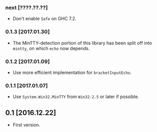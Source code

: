 ### next [????.??.??]
* Don't enable `Safe` on GHC 7.2.

### 0.1.3 [2017.01.30]
* The MinTTY-detection portion of this library has been split off into `mintty`, on which `echo` now depends.

### 0.1.2 [2017.01.09]
* Use more efficient implementation for `bracketInputEcho`.

### 0.1.1 [2017.01.07]
* Use `System.Win32.MinTTY` from `Win32-2.5` or later if possible.

## 0.1 [2016.12.22]
* First version.
